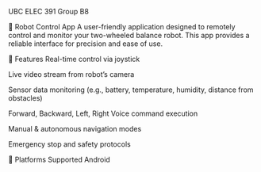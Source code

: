 UBC ELEC 391 Group B8

🤖 Robot Control App
A user-friendly application designed to remotely control and monitor your two-wheeled balance robot. This app provides a reliable interface for precision and ease of use.

🚀 Features
Real-time control via joystick

Live video stream from robot’s camera

Sensor data monitoring (e.g., battery, temperature, humidity, distance from obstacles)

Forward, Backward, Left, Right Voice command execution

Manual & autonomous navigation modes

Emergency stop and safety protocols

📱 Platforms Supported
 Android
